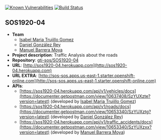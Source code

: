 [![Known Vulnerabilities](https://snyk.io/test/github/gti-sos/SOS1920-04/badge.svg?targetFile=package.json)](https://snyk.io/test/github/gti-sos/SOS1920-04?targetFile=package.json)  [![Build Status](https://travis-ci.org/gti-sos/SOS1920-04.svg?branch=master)](https://travis-ci.org/gti-sos/SOS1920-04)
## SOS1920-04

- **Team**
  - [Isabel Maria Trujillo Gomez](https://github.com/isatrugom)
  - [Daniel González Rey](https://github.com/dangonrey99)
  - [Manuel Barrera Moya](https://github.com/manubarreram18)
- **Project description**: Traffic Analysis about the roads
- **Repository**: [gti-sos/SOS1920-04](https://github.com/gti-sos/SOS1920-04)
- **URL**: [http://sos1920-04.herokuapp.com](http://sos1920-04.herokuapp.com)
- **URL EXTRA**: [http://sos-sos.apps.us-east-1.starter.openshift-online.com](http://sos-sos.apps.us-east-1.starter.openshift-online.com)
-  **APIs**:
    - [https://sos1920-04.herokuapp.com/api/v1/vehicles/docs](https://documenter.getpostman.com/view/10637408/SzYUXzte?version=latest) (developed by [Isabel Maria Trujillo Gomez](https://github.com/isatrugom))
    - [https://sos1920-04.herokuapp.com/api/v1/roads/docs](https://documenter.getpostman.com/view/10653340/SzYUXztg?version=latest) (developed by [Daniel González Rey](https://github.com/dangonrey99))
    - [https://sos1920-04.herokuapp.com/api/v1/traffic_accidents/docs](https://documenter.getpostman.com/view/10653340/SzYUXzxx?version=latest) (developed by [Manuel Barrera Moya](https://github.com/manubarreram18))
